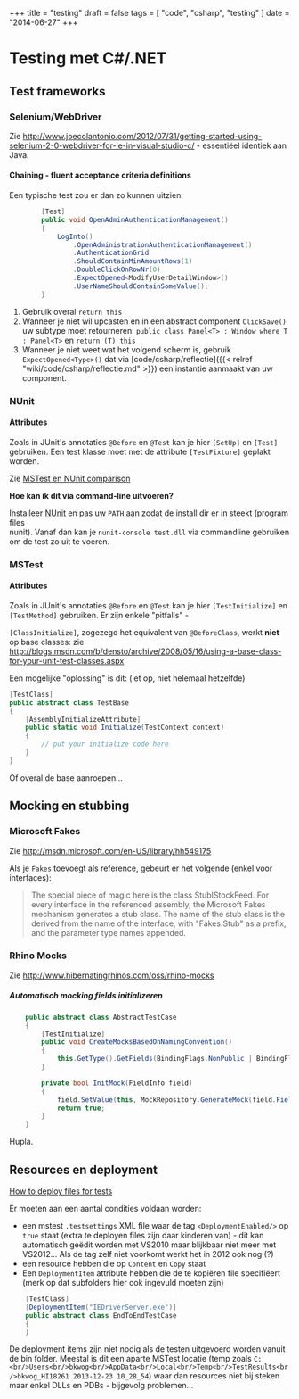 +++
title = "testing"
draft = false
tags = [
    "code",
    "csharp",
    "testing"
]
date = "2014-06-27"
+++
# Testing met C#/.NET 

## Test frameworks 

### Selenium/WebDriver 

Zie http://www.joecolantonio.com/2012/07/31/getting-started-using-selenium-2-0-webdriver-for-ie-in-visual-studio-c/ - essentiëel identiek aan Java.

#### Chaining - fluent acceptance criteria definitions 

Een typische test zou er dan zo kunnen uitzien:

```csharp
        [Test]
        public void OpenAdminAuthenticationManagement()
        {
            LogInto()
                .OpenAdministrationAuthenticationManagement()
                .AuthenticationGrid
                .ShouldContainMinAmountRows(1)
                .DoubleClickOnRowNr(0)
                .ExpectOpened<ModifyUserDetailWindow>()
                .UserNameShouldContainSomeValue();
        }
```

  1. Gebruik overal `return this`
  2. Wanneer je niet wil upcasten en in een abstract component `ClickSave()` uw subtype moet retourneren: `public class Panel<T> : Window where T : Panel<T>` en `return (T) this`
  3. Wanneer je niet weet wat het volgend scherm is, gebruik `ExpectOpened<Type>()` dat via [code/csharp/reflectie]({{< relref "wiki/code/csharp/reflectie.md" >}}) een instantie aanmaakt van uw component.

### NUnit 

#### Attributes 

Zoals in JUnit's annotaties `@Before` en `@Test` kan je hier `[SetUp]` en `[Test]` gebruiken. Een test klasse moet met de attribute `[TestFixture]` geplakt worden.

Zie [MSTest en NUnit comparison](http://blogs.msdn.com/b/nnaderi/archive/2007/02/01/mstest-vs-nunit-frameworks.aspx)

**Hoe kan ik dit via command-line uitvoeren?**

Installeer [NUnit](http://nunit.org/?p=download) en pas uw `PATH` aan zodat de install dir er in steekt (program files<br/>nunit). Vanaf dan kan je `nunit-console test.dll` via commandline gebruiken om de test zo uit te voeren. 

### MSTest 

#### Attributes 

Zoals in JUnit's annotaties `@Before` en `@Test` kan je hier `[TestInitialize]` en `[TestMethod]` gebruiken. Er zijn enkele "pitfalls" - 

`[ClassInitialize]`, zogezegd het equivalent van `@BeforeClass`, werkt **niet** op base classes: zie http://blogs.msdn.com/b/densto/archive/2008/05/16/using-a-base-class-for-your-unit-test-classes.aspx

Een mogelijke "oplossing" is dit: (let op, niet helemaal hetzelfde)

```csharp
[TestClass]
public abstract class TestBase
{
    [AssemblyInitializeAttribute]
    public static void Initialize(TestContext context)
    {
        // put your initialize code here
    }
}
```

Of overal de base aanroepen... 

## Mocking en stubbing 

### Microsoft Fakes 

Zie http://msdn.microsoft.com/en-US/library/hh549175

Als je `Fakes` toevoegt als reference, gebeurt er het volgende (enkel voor interfaces):

> The special piece of magic here is the class StubIStockFeed. For every interface in the referenced assembly, the Microsoft Fakes mechanism generates a stub class. The name of the stub class is the derived from the name of the interface, with "Fakes.Stub" as a prefix, and the parameter type names appended.

### Rhino Mocks 

Zie http://www.hibernatingrhinos.com/oss/rhino-mocks

##### Automatisch mocking fields initializeren 

```csharp
    public abstract class AbstractTestCase
    {
        [TestInitialize]
        public void CreateMocksBasedOnNamingConvention()
        {
            this.GetType().GetFields(BindingFlags.NonPublic | BindingFlags.Instance).Where(x => x.Name.EndsWith("Mock")).All(InitMock);
        }

        private bool InitMock(FieldInfo field)
        {
            field.SetValue(this, MockRepository.GenerateMock(field.FieldType, new Type[]{}));
            return true;
        }
    }
```

Hupla. 

## Resources en deployment 

[How to deploy files for tests](http://msdn.microsoft.com/en-us/library/ms182475.aspx)

Er moeten aan een aantal condities voldaan worden:

  * een mstest `.testsettings` XML file waar de tag `<DeploymentEnabled/>` op `true` staat (extra te deployen files zijn daar kinderen van) - dit kan automatisch geëdit worden met VS2010 maar blijkbaar niet meer met VS2012... Als de tag zelf niet voorkomt werkt het in 2012 ook nog (?)
  * een resource hebben die op `Content` en `Copy` staat
  * Een `DeploymentItem` attribute hebben die de te kopiëren file specifiëert (merk op dat subfolders hier ook ingevuld moeten zijn)

```csharp
    [TestClass]
    [DeploymentItem("IEDriverServer.exe")]
    public abstract class EndToEndTestCase
    {
    }
```

De deployment items zijn niet nodig als de testen uitgevoerd worden vanuit de bin folder. Meestal is dit een aparte MSTest locatie (temp zoals `C:<br/>Users<br/>bkwog<br/>AppData<br/>Local<br/>Temp<br/>TestResults<br/>bkwog_HI18261 2013-12-23 10_28_54`) waar dan resources niet bij steken maar enkel DLLs en PDBs - bijgevolg problemen... 